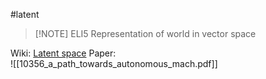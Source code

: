 #latent 

>[!NOTE] ELI5
>Representation of world in vector space

Wiki: [Latent space](https://en.wikipedia.org/wiki/Latent_space)
Paper:  
![[10356_a_path_towards_autonomous_mach.pdf]]


